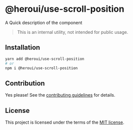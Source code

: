 # @heroui/use-scroll-position

A Quick description of the component

> This is an internal utility, not intended for public usage.

## Installation

```sh
yarn add @heroui/use-scroll-position
# or
npm i @heroui/use-scroll-position
```

## Contribution

Yes please! See the
[contributing guidelines](https://github.com/heroui-inc/heroui/blob/master/CONTRIBUTING.md)
for details.

## License

This project is licensed under the terms of the
[MIT license](https://github.com/heroui-inc/heroui/blob/master/LICENSE).

